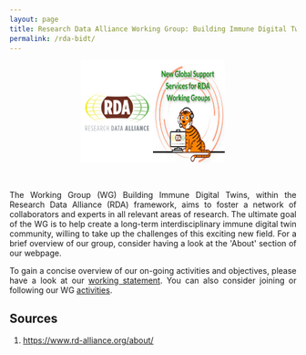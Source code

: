 ```yaml
---
layout: page
title: Research Data Alliance Working Group: Building Immune Digital Twins
permalink: /rda-bidt/
---
```


<div style="display: flex; justify-content: center;">
    <img src="/images/rda-logo.png" alt="Image 1" width="25%">
    <img src="/images/rda-TIGER-logo.jpg" alt="Image 2" width="25%">
</div>

<div style="text-align: justify">

<br><br>
The Working Group (WG) Building Immune Digital Twins, within the Research Data Alliance (RDA) framework, aims to foster a network of collaborators and experts in all relevant areas of research. The ultimate goal of the WG is to help create a long-term interdisciplinary immune digital twin community, willing to take up the challenges of this exciting new field. For a brief overview of our group, consider having a look at the 'About' section of our webpage.

To gain a concise overview of our on-going activities and objectives, please have a look at our <a href="https://www.rd-alliance.org/groups/building-immune-digital-twins-wg/work-statement/?sow=168511">working statement</a>. You can also consider joining or following our WG <a href="https://www.rd-alliance.org/groups/building-immune-digital-twins-wg/activity/">activities</a>.

</div>

## Sources

1. https://www.rd-alliance.org/about/